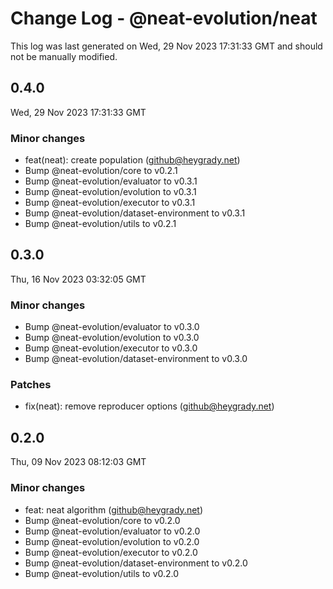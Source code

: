 # Change Log - @neat-evolution/neat

This log was last generated on Wed, 29 Nov 2023 17:31:33 GMT and should not be manually modified.

<!-- Start content -->

## 0.4.0

Wed, 29 Nov 2023 17:31:33 GMT

### Minor changes

- feat(neat): create population (github@heygrady.net)
- Bump @neat-evolution/core to v0.2.1
- Bump @neat-evolution/evaluator to v0.3.1
- Bump @neat-evolution/evolution to v0.3.1
- Bump @neat-evolution/executor to v0.3.1
- Bump @neat-evolution/dataset-environment to v0.3.1
- Bump @neat-evolution/utils to v0.2.1

## 0.3.0

Thu, 16 Nov 2023 03:32:05 GMT

### Minor changes

- Bump @neat-evolution/evaluator to v0.3.0
- Bump @neat-evolution/evolution to v0.3.0
- Bump @neat-evolution/executor to v0.3.0
- Bump @neat-evolution/dataset-environment to v0.3.0

### Patches

- fix(neat): remove reproducer options (github@heygrady.net)

## 0.2.0

Thu, 09 Nov 2023 08:12:03 GMT

### Minor changes

- feat: neat algorithm (github@heygrady.net)
- Bump @neat-evolution/core to v0.2.0
- Bump @neat-evolution/evaluator to v0.2.0
- Bump @neat-evolution/evolution to v0.2.0
- Bump @neat-evolution/executor to v0.2.0
- Bump @neat-evolution/dataset-environment to v0.2.0
- Bump @neat-evolution/utils to v0.2.0
